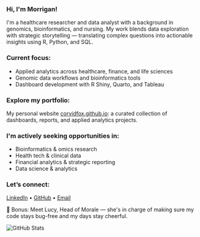 ### Hi, I'm Morrigan!

I'm a healthcare researcher and data analyst with a background in genomics, bioinformatics, and nursing. My work blends data exploration with strategic storytelling — translating complex questions into actionable insights using R, Python, and SQL.

### Current focus:  
- Applied analytics across healthcare, finance, and life sciences  
- Genomic data workflows and bioinformatics tools  
- Dashboard development with R Shiny, Quarto, and Tableau  

### Explore my portfolio:  
My personal website [corvidfox.github.io](https://corvidfox.github.io/): a curated collection of dashboards, reports, and applied analytics projects.

### I'm actively seeking opportunities in:  
- Bioinformatics & omics research  
- Health tech & clinical data  
- Financial analytics & strategic reporting  
- Data science & analytics

### Let’s connect:  
[LinkedIn]([https://linkedin.com/in/your-handle](https://www.linkedin.com/in/morrigan-mahady-6b640712b/)) • [GitHub](https://github.com/corvidfox) • [Email](anmorrigan@proton.me)

🐾 Bonus: Meet Lucy, Head of Morale — she's in charge of making sure my code stays bug-free and my days stay cheerful.

![GitHub Stats](https://github-readme-stats.vercel.app/api?username=corvidfox&show_icons=true&theme=dark)
